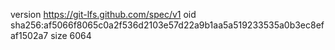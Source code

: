 version https://git-lfs.github.com/spec/v1
oid sha256:af5066f8065c0a2f536d2103e57d22a9b1aa5a519233535a0b3ec8efaf1502a7
size 6064
